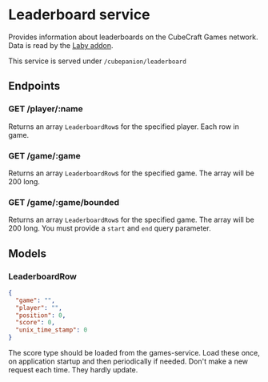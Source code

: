 # Leaderboard service

Provides information about leaderboards on the CubeCraft Games network. Data is read by the [Laby addon](https://github.com/Fesaa/Cubepanion).

This service is served under `/cubepanion/leaderboard`

## Endpoints

### GET /player/:name

Returns an array `LeaderboardRow`s for the specified player. Each row in game.

### GET /game/:game

Returns an array `LeaderboardRow`s for the specified game. The array will be 200 long.

### GET /game/:game/bounded

Returns an array `LeaderboardRow`s for the specified game. The array will be 200 long. You must provide a `start` and `end` query parameter.

## Models

### LeaderboardRow

```json
{
  "game": "",
  "player": "",
  "position": 0,
  "score": 0,
  "unix_time_stamp": 0
}
```

The score type should be loaded from the games-service. Load these once, on application startup and then periodically if needed. Don't make a new request each time. They hardly update.
